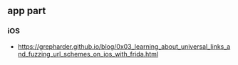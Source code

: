 ## app part

### iOS
- https://grepharder.github.io/blog/0x03_learning_about_universal_links_and_fuzzing_url_schemes_on_ios_with_frida.html
